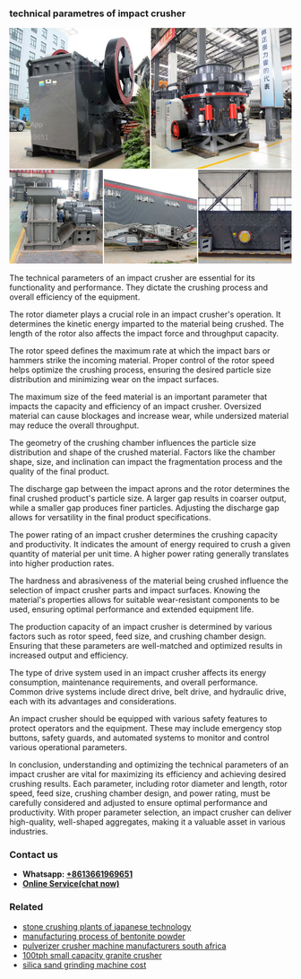 <h3>technical parametres of impact crusher</h3><img src='1706754300.jpg' alt=''><p>The technical parameters of an impact crusher are essential for its functionality and performance. They dictate the crushing process and overall efficiency of the equipment.</p><p>The rotor diameter plays a crucial role in an impact crusher's operation. It determines the kinetic energy imparted to the material being crushed. The length of the rotor also affects the impact force and throughput capacity.</p><p>The rotor speed defines the maximum rate at which the impact bars or hammers strike the incoming material. Proper control of the rotor speed helps optimize the crushing process, ensuring the desired particle size distribution and minimizing wear on the impact surfaces.</p><p>The maximum size of the feed material is an important parameter that impacts the capacity and efficiency of an impact crusher. Oversized material can cause blockages and increase wear, while undersized material may reduce the overall throughput.</p><p>The geometry of the crushing chamber influences the particle size distribution and shape of the crushed material. Factors like the chamber shape, size, and inclination can impact the fragmentation process and the quality of the final product.</p><p>The discharge gap between the impact aprons and the rotor determines the final crushed product's particle size. A larger gap results in coarser output, while a smaller gap produces finer particles. Adjusting the discharge gap allows for versatility in the final product specifications.</p><p>The power rating of an impact crusher determines the crushing capacity and productivity. It indicates the amount of energy required to crush a given quantity of material per unit time. A higher power rating generally translates into higher production rates.</p><p>The hardness and abrasiveness of the material being crushed influence the selection of impact crusher parts and impact surfaces. Knowing the material's properties allows for suitable wear-resistant components to be used, ensuring optimal performance and extended equipment life.</p><p>The production capacity of an impact crusher is determined by various factors such as rotor speed, feed size, and crushing chamber design. Ensuring that these parameters are well-matched and optimized results in increased output and efficiency.</p><p>The type of drive system used in an impact crusher affects its energy consumption, maintenance requirements, and overall performance. Common drive systems include direct drive, belt drive, and hydraulic drive, each with its advantages and considerations.</p><p>An impact crusher should be equipped with various safety features to protect operators and the equipment. These may include emergency stop buttons, safety guards, and automated systems to monitor and control various operational parameters.</p><p>In conclusion, understanding and optimizing the technical parameters of an impact crusher are vital for maximizing its efficiency and achieving desired crushing results. Each parameter, including rotor diameter and length, rotor speed, feed size, crushing chamber design, and power rating, must be carefully considered and adjusted to ensure optimal performance and productivity. With proper parameter selection, an impact crusher can deliver high-quality, well-shaped aggregates, making it a valuable asset in various industries.</p><h3>Contact us</h3><ul><li><strong>Whatsapp:&nbsp;<a href="https://wa.me/8613661969651">+8613661969651</a></strong></li><li><a href="https://swt.shibang-china.com/?git&amp;zhl&amp;technical parametres of impact crusher"><strong>Online Service(chat now)</strong></a></li></ul><h3>Related</h3><ul><li><a href='stone crushing plants of japanese technology.md'>stone crushing plants of japanese technology</a></li><li><a href='manufacturing process of bentonite powder.md'>manufacturing process of bentonite powder</a></li><li><a href='pulverizer crusher machine manufacturers south africa.md'>pulverizer crusher machine manufacturers south africa</a></li><li><a href='100tph small capacity granite crusher.md'>100tph small capacity granite crusher</a></li><li><a href='silica sand grinding machine cost.md'>silica sand grinding machine cost</a></li></ul>